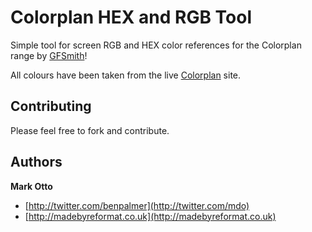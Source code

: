 Colorplan HEX and RGB Tool
=================

Simple tool for screen RGB and HEX color references for the Colorplan range by [GFSmith](http://www.gfsmith.com)!

All colours have been taken from the live [Colorplan](http://colorplanpapers.com/) site.

## Contributing

Please feel free to fork and contribute.

## Authors

**Mark Otto**

+ [http://twitter.com/benpalmer](http://twitter.com/mdo)
+ [http://madebyreformat.co.uk](http://madebyreformat.co.uk)